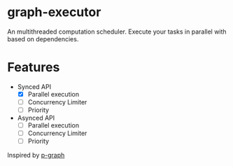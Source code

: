# graph-executor

An multithreaded computation scheduler. Execute your tasks in parallel with based on dependencies.
# Features

- Synced API
  - [x] Parallel execution
  - [ ] Concurrency Limiter
  - [ ] Priority
- Asynced API 
  - [ ] Parallel execution
  - [ ] Concurrency Limiter
  - [ ] Priority

Inspired by [p-graph](https://github.com/microsoft/p-graph)